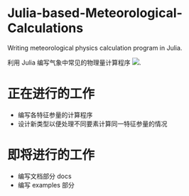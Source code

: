# Julia-based-Meteorological-Calculations
Writing meteorological physics calculation program in Julia.

利用 Julia 编写气象中常见的物理量计算程序
[![](https://tokei.rs/b1/github/Aaronepower/tokei)](https://github.com/Rewrite-it-in-Julia/Julia-based-Meteorological-Calculations).
# 正在进行的工作
- 编写各特征参量的计算程序
- 设计新类型以便处理不同要素计算同一特征参量的情况





# 即将进行的工作
- 编写文档部分 docs
- 编写 examples 部分
